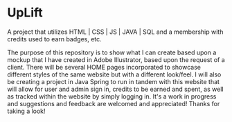 # UpLift
A project that utilizes HTML | CSS | JS | JAVA | SQL and a membership with credits used to earn badges, etc. 


The purpose of this repository is to show what I can create based upon a mockup that I have created in Adobe Illustrator, based upon the request of a client.  There will be several HOME pages incorporated to showcase different styles of the same website but with a different look/feel.  I will also be creating a project in Java Spring to run in tandem with this website that will allow for user and admin sign in, credits to be earned and spent, as well as tracked within the website by simply logging in.  It's a work in progress and suggestions and feedback are welcomed and appreciated! Thanks for taking a look!
